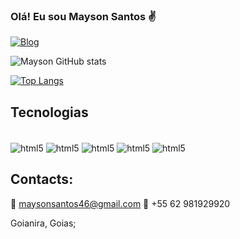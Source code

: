 ### Olá! Eu sou Mayson Santos ✌️

[![Blog](https://img.shields.io/badge/LinkedIn-0077B5?style=for-the-badge&logo=linkedin&logoColor=white)](http://linkedin.com/in/mayson-santos-silva-a61543144)

![Mayson GitHub stats](https://github-readme-stats.vercel.app/api?username=maynmk&show_icons=true&theme=radical)

[![Top Langs](https://github-readme-stats.vercel.app/api/top-langs/?username=maynmk&layout=pie)](https://github.com/maynmk/github-readme-stats)


## Tecnologias 

<div style="display: inline_blok"><br/>
<img align="center" alt="html5" src="https://img.shields.io/badge/HTML5-E34F26?style=for-the-badge&logo=html5&logoColor=white"/>
<img align="center" alt="html5" src="https://img.shields.io/badge/CSS3-1572B6?style=for-the-badge&logo=css3&logoColor=white"/>
<img align="center" alt="html5" src="https://img.shields.io/badge/Vue.js-35495E?style=for-the-badge&logo=vue.js&logoColor=4FC08D"/>
<img align="center" alt="html5" src="https://img.shields.io/badge/Node.js-43853D?style=for-the-badge&logo=node.js&logoColor=white"/>
<img align="center" alt="html5" src="https://img.shields.io/badge/JavaScript-F7DF1E?style=for-the-badge&logo=javascript&logoColor=black"/>
</div>

## Contacts:
📧 maysonsantos46@gmail.com
📱 +55 62 981929920

Goianira, Goias;
